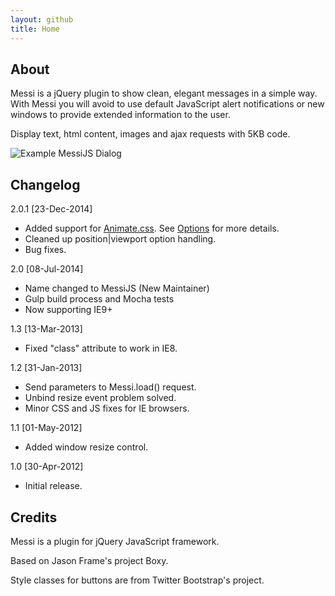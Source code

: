 ```yaml
---
layout: github
title: Home
---
```


About
-----

Messi is a jQuery plugin to show clean, elegant messages in a simple
way. With Messi you will avoid to use default JavaScript alert
notifications or new windows to provide extended information to the
user.

Display text, html content, images and ajax requests with 5KB code.

![Example MessiJS Dialog]({{site.baseurl}}/images/messijs.png "Example MessiJS Dialog")

Changelog
---------
2.0.1 [23-Dec-2014]

* Added support for [Animate.css](http://daneden.github.io/animate.css). See [Options](http://messijs.github.io/MessiJS/options/) for more details.
* Cleaned up position|viewport option handling.
* Bug fixes.

2.0 [08-Jul-2014]

* Name changed to MessiJS (New Maintainer)
* Gulp build process and Mocha tests
* Now supporting IE9+

1.3 [13-Mar-2013]

* Fixed "class" attribute to work in IE8.

1.2 [31-Jan-2013]

* Send parameters to Messi.load() request.
* Unbind resize event problem solved.
* Minor CSS and JS fixes for IE browsers.

1.1 [01-May-2012]

* Added window resize control.

1.0 [30-Apr-2012]

* Initial release.

Credits
-------

Messi is a plugin for jQuery JavaScript framework.

Based on Jason Frame's project Boxy.

Style classes for buttons are from Twitter Bootstrap's project.

